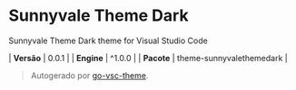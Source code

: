 # Sunnyvale Theme Dark

Sunnyvale Theme Dark theme for Visual Studio Code

| **Versão** | 0.0.1 |
| **Engine** | ^1.0.0 |
| **Pacote** | theme-sunnyvalethemedark |

> Autogerado por [go-vsc-theme](https://github.com/natalbu/go-vsc-theme).
